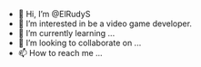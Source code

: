 - 👋 Hi, I’m @ElRudyS
- 👀 I’m interested in be a video game developer.
- 🌱 I’m currently learning ...
- 💞️ I’m looking to collaborate on ...
- 📫 How to reach me ...

<!---
ElRudyS/ElRudyS is a ✨ special ✨ repository because its `README.md` (this file) appears on your GitHub profile.
You can click the Preview link to take a look at your changes.
--->
